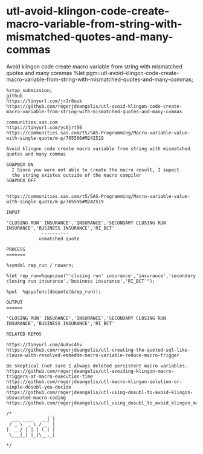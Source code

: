 # utl-avoid-klingon-code-create-macro-variable-from-string-with-mismatched-quotes-and-many-commas
Avoid klingon code create macro variable from string with mismatched quotes and many commas
    %let pgm=utl-avoid-klingon-code-create-macro-variable-from-string-with-mismatched-quotes-and-many-commas;

    %stop_submission;
    github
    https://tinyurl.com/jr2r8uuk
    https://github.com/rogerjdeangelis/utl-avoid-klingon-code-create-macro-variable-from-string-with-mismatched-quotes-and-many-commas

    communities.sas.com
    https://tinyurl.com/yc6jrt56
    https://communities.sas.com/t5/SAS-Programming/Macro-variable-value-with-single-quote/m-p/765596#M242519

    Avoid klingon code create macro variable from string with mismatched quotes and many commas

    SOAPBOX ON
      I Since you were not able to create the macro result, I supect
      the string existes outside of the macro compiler
    SOAPBOX OFF


    https://communities.sas.com/t5/SAS-Programming/Macro-variable-value-with-single-quote/m-p/765596#M242519

    INPUT

    'CLOSING RUN' INSURANCE','INSURANCE','SECONDARY CLOSING RUN INSURANCE','BUSINESS INSURANCE','RI_BCT'
                 ----------
                unmatched quote

    PROCESS
    =======

    %symdel rep_run / nowarn;

    %let rep_run=%qupcase("'closing run' insurance','insurance','secondary closing run insurance','business insurance','RI_BCT'");

    %put  %qsysfunc(dequote(&rep_run));

    OUTPUT
    ======

    'CLOSING RUN' INSURANCE','INSURANCE','SECONDARY CLOSING RUN INSURANCE','BUSINESS INSURANCE','RI_BCT'

    RELATED REPOS

    https://tinyurl.com/4u8vc4hv
    https://github.com/rogerjdeangelis/utl-creating-the-quoted-sql-like-clause-with-resolved-embedde-macro-variable-reduce-macro-trigger

    Be skeptical (not sure I always deleted persistent macro variables.
    https://github.com/rogerjdeangelis/utl-avoiding-klingon-macro-triggers-at-macro-execution-time
    https://github.com/rogerjdeangelis/utl-macro-klingon-solution-or-simple-dosubl-you-decide
    https://github.com/rogerjdeangelis/utl-using-dosubl-to-avoid-klingon-obsucated-macro-coding
    https://github.com/rogerjdeangelis/utl_using_dosubl_to_avoid_klingon_macro_quoting_functions

    /*              _
      ___ _ __   __| |
     / _ \ `_ \ / _` |
    |  __/ | | | (_| |
     \___|_| |_|\__,_|

    */
